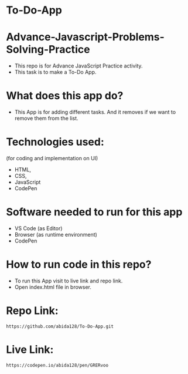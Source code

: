 # To-Do-App

# Advance-Javascript-Problems-Solving-Practice
 - This repo is for Advance JavaScript  Practice activity.
 - This task is to make a  To-Do App.
 

# What does this app do?
 - This App is for adding different tasks. And it removes if we want to remove them from the list.


# Technologies used:
(for coding and implementation on UI)
 - HTML, 
 - CSS, 
 - JavaScript
 - CodePen 

# Software needed to run for this app
 - VS Code (as Editor)
 - Browser (as runtime environment)
 - CodePen

# How to run code in this repo?
- To run this App visit to live link and repo link.
- Open index.html file in browser.

# Repo Link:
    https://github.com/abida128/To-Do-App.git


# Live Link:
    https://codepen.io/abida128/pen/GRERvoo
